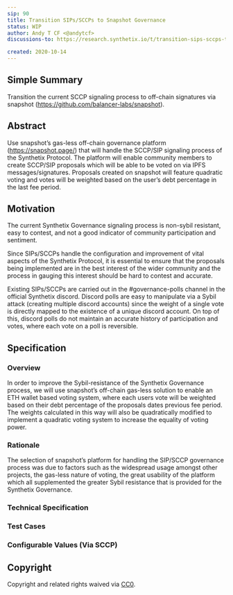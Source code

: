 ```yaml
---
sip: 90
title: Transition SIPs/SCCPs to Snapshot Governance
status: WIP
author: Andy T CF <@andytcf>
discussions-to: https://research.synthetix.io/t/transition-sips-sccps-to-snapshot-governance/209

created: 2020-10-14
---
```


<!--You can leave these HTML comments in your merged SIP and delete the visible duplicate text guides, they will not appear and may be helpful to refer to if you edit it again. This is the suggested template for new SIPs. Note that an SIP number will be assigned by an editor. When opening a pull request to submit your SIP, please use an abbreviated title in the filename, `sip-draft_title_abbrev.md`. The title should be 44 characters or less.-->

## Simple Summary

<!--"If you can't explain it simply, you don't understand it well enough." Simply describe the outcome the proposed changes intends to achieve. This should be non-technical and accessible to a casual community member.-->

Transition the current SCCP signaling process to off-chain signatures via snapshot (https://github.com/balancer-labs/snapshot).

## Abstract

<!--A short (~200 word) description of the proposed change, the abstract should clearly describe the proposed change. This is what *will* be done if the SIP is implemented, not *why* it should be done or *how* it will be done. If the SIP proposes deploying a new contract, write, "we propose to deploy a new contract that will do x".-->

Use snapshot’s gas-less off-chain governance platform (https://snapshot.page/) that will handle the SCCP/SIP signaling process of the Synthetix Protocol. The platform will enable community members to create SCCP/SIP proposals which will be able to be voted on via IPFS messages/signatures. Proposals created on snapshot will feature quadratic voting and votes will be weighted based on the user’s debt percentage in the last fee period.

## Motivation

<!--This is the problem statement. This is the *why* of the SIP. It should clearly explain *why* the current state of the protocol is inadequate.  It is critical that you explain *why* the change is needed, if the SIP proposes changing how something is calculated, you must address *why* the current calculation is innaccurate or wrong. This is not the place to describe how the SIP will address the issue!-->

The current Synthetix Governance signaling process is non-sybil resistant, easy to contest, and not a good indicator of community participation and sentiment.

Since SIPs/SCCPs handle the configuration and improvement of vital aspects of the Synthetix Protocol, it is essential to ensure that the proposals being implemented are in the best interest of the wider community and the process in gauging this interest should be hard to contest and accurate.

Existing SIPs/SCCPs are carried out in the #governance-polls channel in the official Synthetix discord. Discord polls are easy to manipulate via a Sybil attack (creating multiple discord accounts) since the weight of a single vote is directly mapped to the existence of a unique discord account. On top of this, discord polls do not maintain an accurate history of participation and votes, where each vote on a poll is reversible.

## Specification

<!--The specification should describe the syntax and semantics of any new feature, there are five sections
1. Overview
2. Rationale
3. Technical Specification
4. Test Cases
5. Configurable Values
-->

### Overview

<!--This is a high level overview of *how* the SIP will solve the problem. The overview should clearly describe how the new feature will be implemented.-->

In order to improve the Sybil-resistance of the Synthetix Governance process, we will use snapshot’s off-chain gas-less solution to enable an ETH wallet based voting system, where each users vote will be weighted based on their debt percentage of the proposals dates previous fee period. The weights calculated in this way will also be quadratically modified to implement a quadratic voting system to increase the equality of voting power.

### Rationale

<!--This is where you explain the reasoning behind how you propose to solve the problem. Why did you propose to implement the change in this way, what were the considerations and trade-offs. The rationale fleshes out what motivated the design and why particular design decisions were made. It should describe alternate designs that were considered and related work. The rationale may also provide evidence of consensus within the community, and should discuss important objections or concerns raised during discussion.-->

The selection of snapshot’s platform for handling the SIP/SCCP governance process was due to factors such as the widespread usage amongst other projects, the gas-less nature of voting, the great usability of the platform which all supplemented the greater Sybil resistance that is provided for the Synthetix Governance.

### Technical Specification

<!--The technical specification should outline the public API of the changes proposed. That is, changes to any of the interfaces Synthetix currently exposes or the creations of new ones.-->

### Test Cases

<!--Test cases for an implementation are mandatory for SIPs but can be included with the implementation..-->

### Configurable Values (Via SCCP)

<!--Please list all values configurable via SCCP under this implementation.-->

## Copyright

Copyright and related rights waived via [CC0](https://creativecommons.org/publicdomain/zero/1.0/).
